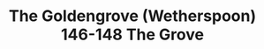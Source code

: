 ---
addr: ' 146-148 The Grove'
city: Greater London
country: United Kingdom
description: 146-148 The Grove Stratford Greater London E15 1NS United Kingdom
id: 4c7676cac219224bd93ea528
lat: 51.54360931148156
lng: 0.003981207359867201
title: The Goldengrove (Wetherspoon) 146-148 The Grove
venue: The Goldengrove (Wetherspoon)
---